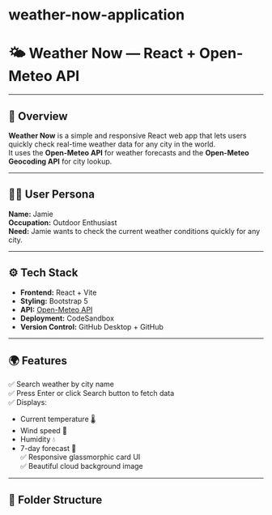 # weather-now-application
# 🌤️ Weather Now — React + Open-Meteo API


---

## 🧠 Overview
**Weather Now** is a simple and responsive React web app that lets users quickly check real-time weather data for any city in the world.  
It uses the **Open-Meteo API** for weather forecasts and the **Open-Meteo Geocoding API** for city lookup.

---

## 🧍‍♂️ User Persona
**Name:** Jamie  
**Occupation:** Outdoor Enthusiast  
**Need:** Jamie wants to check the current weather conditions quickly for any city.

---

## ⚙️ Tech Stack
- **Frontend:** React + Vite  
- **Styling:** Bootstrap 5  
- **API:** [Open-Meteo API](https://open-meteo.com/en/docs)  
- **Deployment:** CodeSandbox  
- **Version Control:** GitHub Desktop + GitHub  

---

## 🌍 Features
✅ Search weather by city name  
✅ Press Enter or click Search button to fetch data  
✅ Displays:
- Current temperature 🌡️  
- Wind speed 💨  
- Humidity 💧  
- 7-day forecast 📅  
✅ Responsive glassmorphic card UI  
✅ Beautiful cloud background image  

---

## 🧩 Folder Structure
